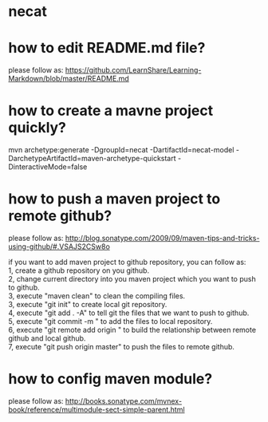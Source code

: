 # necat
# how to edit README.md file?
please follow as: https://github.com/LearnShare/Learning-Markdown/blob/master/README.md

# how to create a mavne project quickly?
mvn archetype:generate -DgroupId=necat -DartifactId=necat-model -DarchetypeArtifactId=maven-archetype-quickstart -DinteractiveMode=false

# how to push a maven project to remote github?
please follow as: http://blog.sonatype.com/2009/09/maven-tips-and-tricks-using-github/#.VSAJS2CSw8o

if you want to add maven project to github repository, you can follow as:<br />
1, create a github repository on you github.<br />
2, change current directory into you maven project which you want to push to github.<br />
3, execute "maven clean" to clean the compiling files.<br />
3, execute "git init" to create local git repository.<br />
4, execute "git add . -A" to tell git the files that we want to push to github.<br />
5, execute "git commit -m <comments>" to add the files to local repository.<br />
6, execute "git remote add origin <github path>" to build the relationship between remote github and local github.<br />
7, execute "git push origin master" to push the files to remote github.<br />

# how to config maven module?
please follow as: http://books.sonatype.com/mvnex-book/reference/multimodule-sect-simple-parent.html
